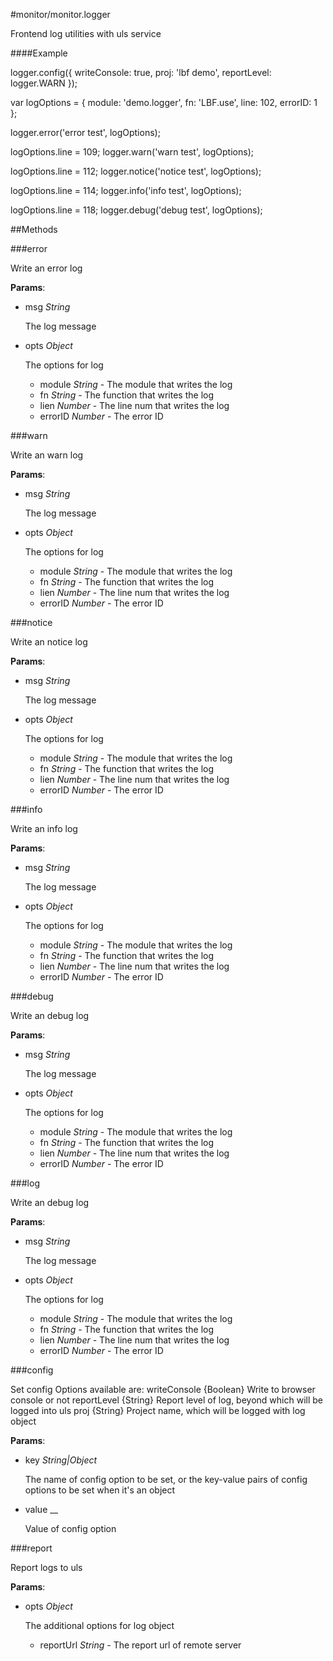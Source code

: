 #monitor/monitor.logger

Frontend log utilities with uls service

####Example

 logger.config({
     writeConsole: true,
     proj: 'lbf demo',
     reportLevel: logger.WARN
 });

 var logOptions = {
     module: 'demo.logger',
     fn: 'LBF.use',
     line: 102,
     errorID: 1
 };

 logger.error('error test', logOptions);

 logOptions.line = 109;
 logger.warn('warn test', logOptions);

 logOptions.line = 112;
 logger.notice('notice test', logOptions);

 logOptions.line = 114;
 logger.info('info test', logOptions);

 logOptions.line = 118;
 logger.debug('debug test', logOptions);

##Methods

###error

Write an error log

**Params**:  
*   msg _String_

    The log message
*   opts _Object_

    The options for log
    * module _String_ - The module that writes the log
    * fn _String_ - The function that writes the log
    * lien _Number_ - The line num that writes the log
    * errorID _Number_ - The error ID


###warn

Write an warn log

**Params**:  
*   msg _String_

    The log message
*   opts _Object_

    The options for log
    * module _String_ - The module that writes the log
    * fn _String_ - The function that writes the log
    * lien _Number_ - The line num that writes the log
    * errorID _Number_ - The error ID


###notice

Write an notice log

**Params**:  
*   msg _String_

    The log message
*   opts _Object_

    The options for log
    * module _String_ - The module that writes the log
    * fn _String_ - The function that writes the log
    * lien _Number_ - The line num that writes the log
    * errorID _Number_ - The error ID


###info

Write an info log

**Params**:  
*   msg _String_

    The log message
*   opts _Object_

    The options for log
    * module _String_ - The module that writes the log
    * fn _String_ - The function that writes the log
    * lien _Number_ - The line num that writes the log
    * errorID _Number_ - The error ID


###debug

Write an debug log

**Params**:  
*   msg _String_

    The log message
*   opts _Object_

    The options for log
    * module _String_ - The module that writes the log
    * fn _String_ - The function that writes the log
    * lien _Number_ - The line num that writes the log
    * errorID _Number_ - The error ID


###log

Write an debug log

**Params**:  
*   msg _String_

    The log message
*   opts _Object_

    The options for log
    * module _String_ - The module that writes the log
    * fn _String_ - The function that writes the log
    * lien _Number_ - The line num that writes the log
    * errorID _Number_ - The error ID


###config

Set config
Options available are:
 writeConsole {Boolean} Write to browser console or not
 reportLevel {String} Report level of log, beyond which will be logged into uls
 proj {String} Project name, which will be logged with log object

**Params**:  
*   key _String|Object_

    The name of config option to be set, or the key-value pairs of config options to be set when it's an object
*   value __

    Value of config option


###report

Report logs to uls

**Params**:  
*   opts _Object_

    The additional options for log object
    * reportUrl _String_ - The report url of remote server


